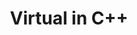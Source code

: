 ---
layout: iframe
title: "Virtual in C++"
link: /__pages/virtual-in-cpp.html
tags: 
    - "programming"
--- 